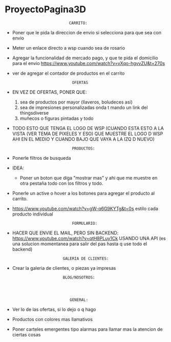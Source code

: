 # ProyectoPagina3D

                                CARRITO:

+ Poner que le pida la direccion de envio si selecciona para que sea con envio

+ Meter un enlace directo a wsp cuando sea de rosario

+ Agregar la funcionalidad de mercado pago, y que te pida el domicilio para el envio
https://www.youtube.com/watch?v=vXqo-hgvvZU&t=270s

+ ver de agregar el contador de productos en el carrito

        

                                OFERTAS
+ EN VEZ DE OFERTAS, PONER QUE:
    1) sea de productos por mayor (llaveros, boludeces asi)
    2) sea de impresiones personalizadas onda t mando un link del thingsdiverse
    3) muñecos o figuras pintadas y todo

+ TODO ESTO QUE TENGA EL LOGO DE WSP (CUANDO ESTA ESTO A LA VISTA (VER TEMA DE PIXELES Y ESO) QUE MUESTRE EL LOGO D WSP AHI EN EL MEDIO Y CUANDO BAJO QUE VAYA A LA IZQ D NUEVO)




                                PRODUCTOS:
- Ponerle filtros de busqueda
- IDEA:
    - Poner un boton que diga "mostrar mas" y ahi que me muestre en otra pestaña todo con los filtros y todo.
- Ponerle un active o hover a los botones para agregar el producto al carrito.
- https://www.youtube.com/watch?v=gW-q6G9KYTg&t=0s estilo cada producto individual





                                FORMULARIO:


+ HACER QUE ENVIE EL MAIL, PERO SIN BACKEND: https://www.youtube.com/watch?v=qtH8PLuy1Ck USANDO UNA API 
(es una solucion momentanea para salir del pas hasta q use todo el backend)




                            
                            GALERIA DE CLIENTES:
- Crear la galeria de clientes, o piezas ya impresas




                            BLOG/NOSOTROS:




                               GENERAL:

- Ver lo de las ofertas, si lo dejo o q hago 
- Productos con colores mas llamativos
- Poner carteles emergentes tipo alarmas para llamar mas la atencion de ciertas cosas





